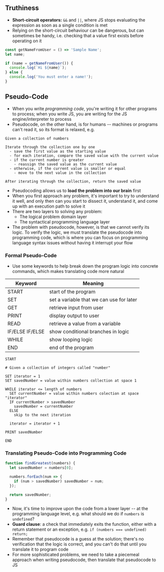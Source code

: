 ## Truthiness
* **Short-circuit operators:** `&&` and `||`, where JS stops evaluating the expression as soon as a single condition is met
* Relying on the short-circuit behaviour can be dangerous, but can sometimes be handy, i.e. checking that a value first exists before operating on it

```js
const getNameFromUser = () => 'Sample Name';
let name;

if (name = getNameFromUser()) {
  console.log(`Hi ${name}`);
} else {
  console.log('You must enter a name!');
}
```

## Pseudo-Code
* When you write _programming code_, you're writing it for other programs to process; when you write JS, you are writing for the JS engine/interpreter to process
* Pseudocode, on the other hand, is for humans -- machines or programs can't read it, so its format is relaxed, e.g.
```
Given a collection of numbers

Iterate through the collection one by one
  - save the first value as the starting value
  - for each iteration, compare the saved value with the current value
  - if the current number is greater
    - reassign the saved value as the current value
  - otherwise, if the current value is smaller or equal
    - move to the next value in the collection

After iterating through the collection, return the saved value
```
* Pseudocoding allows us to **load the problem into our brain** first
* When you first approach any problem, it's important to try to understand it well, and only then can you start to dissect it, understand it, and come up with an execution path to solve it
* There are two layers to solving any problem:
  * The logical problem domain layer
  * The syntactical programming language layer
* The problem with pseudocode, however, is that we cannot verify its logic. To verify the logic, we must translate the pseudocode into programming code, which is where you can focus on programming language syntax issues without having it interrupt your flow

### Formal Pseudo-Code
* Use some keywords to help break down the program logic into concrete commands, which makes translating code more natural

| Keyword | Meaning |
|---------|---------|
| START   | start of the program |
| SET     | set a variable that we can use for later |
| GET     | retrieve input from user |
| PRINT   | display output to user |
| READ    | retrieve a value from a variable |
| IF/ELSE IF/ELSE | show conditional branches in logic |
| WHILE   | show looping logic |
| END     | end of the program |

```
START

# Given a collection of integers called "number"

SET iterator = 1
SET savedNumber = value within numbers collection at space 1

WHILE iterator <= length of numbers
  SET currentNumber = value within numbers colection at space "iterator"
  IF currentNumber > savedNumber
    savedNumber = currentNumber
  ELSE
    skip to the next iteration

  iterator = iterator + 1

PRINT savedNumber

END
```

### Translating Pseudo-Code into Programming Code
```js
function findGreatest(numbers) {
  let savedNumber = numbers[0];

  numbers.forEach(num => {
    if (num > savedNumber) savedNumber = num;
  });

  return savedNumber;
}
```
* Now, it's time to improve upon the code from a lower layer -- at the programming language level, e.g. what should we do if `numbers` is `undefined`?
* **Guard clause**: a check that immediately exits the function, either with a return statement or an exception, e.g. `if (numbers === undefined) return;`
* Remember that pseudocode is a guess at the solution; there's no verification that the logic is correct, and you can't do that until you translate it to program code
* For more sophisticated problems, we need to take a piecemeal approach when writing pseudocode, then translate that pseudocode to JS